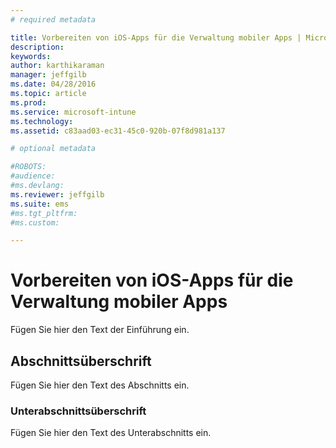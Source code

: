 ```yaml
---
# required metadata

title: Vorbereiten von iOS-Apps für die Verwaltung mobiler Apps | Microsoft Intune
description:
keywords:
author: karthikaraman
manager: jeffgilb
ms.date: 04/28/2016
ms.topic: article
ms.prod:
ms.service: microsoft-intune
ms.technology:
ms.assetid: c83aad03-ec31-45c0-920b-07f8d981a137

# optional metadata

#ROBOTS:
#audience:
#ms.devlang:
ms.reviewer: jeffgilb
ms.suite: ems
#ms.tgt_pltfrm:
#ms.custom:

---
```


# Vorbereiten von iOS-Apps für die Verwaltung mobiler Apps
Fügen Sie hier den Text der Einführung ein.

## Abschnittsüberschrift
Fügen Sie hier den Text des Abschnitts ein.

### Unterabschnittsüberschrift
Fügen Sie hier den Text des Unterabschnitts ein.



<!--HONumber=May16_HO1-->



